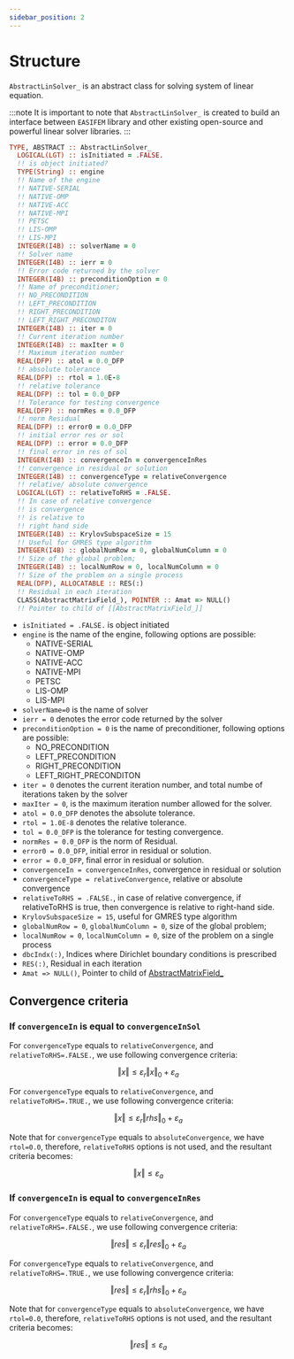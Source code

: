 ```yaml
---
sidebar_position: 2
---
```


# Structure

`AbstractLinSolver_` is an abstract class for solving system of linear equation.

:::note
It is important to note that `AbstractLinSolver_` is created to build an
interface between `EASIFEM` library and other existing open-source
and powerful linear solver libraries.
:::

```fortran
TYPE, ABSTRACT :: AbstractLinSolver_
  LOGICAL(LGT) :: isInitiated = .FALSE.
  !! is object initiated?
  TYPE(String) :: engine
  !! Name of the engine
  !! NATIVE-SERIAL
  !! NATIVE-OMP
  !! NATIVE-ACC
  !! NATIVE-MPI
  !! PETSC
  !! LIS-OMP
  !! LIS-MPI
  INTEGER(I4B) :: solverName = 0
  !! Solver name
  INTEGER(I4B) :: ierr = 0
  !! Error code returned by the solver
  INTEGER(I4B) :: preconditionOption = 0
  !! Name of preconditioner;
  !! NO_PRECONDITION
  !! LEFT_PRECONDITION
  !! RIGHT_PRECONDITION
  !! LEFT_RIGHT_PRECONDITON
  INTEGER(I4B) :: iter = 0
  !! Current iteration number
  INTEGER(I4B) :: maxIter = 0
  !! Maximum iteration number
  REAL(DFP) :: atol = 0.0_DFP
  !! absolute tolerance
  REAL(DFP) :: rtol = 1.0E-8
  !! relative tolerance
  REAL(DFP) :: tol = 0.0_DFP
  !! Tolerance for testing convergence
  REAL(DFP) :: normRes = 0.0_DFP
  !! norm Residual
  REAL(DFP) :: error0 = 0.0_DFP
  !! initial error res or sol
  REAL(DFP) :: error = 0.0_DFP
  !! final error in res of sol
  INTEGER(I4B) :: convergenceIn = convergenceInRes
  !! convergence in residual or solution
  INTEGER(I4B) :: convergenceType = relativeConvergence
  !! relative/ absolute convergence
  LOGICAL(LGT) :: relativeToRHS = .FALSE.
  !! In case of relative convergence
  !! is convergence
  !! is relative to
  !! right hand side
  INTEGER(I4B) :: KrylovSubspaceSize = 15
  !! Useful for GMRES type algorithm
  INTEGER(I4B) :: globalNumRow = 0, globalNumColumn = 0
  !! Size of the global problem;
  INTEGER(I4B) :: localNumRow = 0, localNumColumn = 0
  !! Size of the problem on a single process
  REAL(DFP), ALLOCATABLE :: RES(:)
  !! Residual in each iteration
  CLASS(AbstractMatrixField_), POINTER :: Amat => NULL()
  !! Pointer to child of [[AbstractMatrixField_]]
```

- `isInitiated = .FALSE.` is object initiated
- `engine` is the name of the engine, following options are possible:
  - NATIVE-SERIAL
  - NATIVE-OMP
  - NATIVE-ACC
  - NATIVE-MPI
  - PETSC
  - LIS-OMP
  - LIS-MPI
- `solverName=0` is the name of solver
- `ierr = 0` denotes the error code returned by the solver
- `preconditionOption = 0` is the name of preconditioner, following options are possible:
  - NO_PRECONDITION
  - LEFT_PRECONDITION
  - RIGHT_PRECONDITION
  - LEFT_RIGHT_PRECONDITON
- `iter = 0` denotes the current iteration number, and total numbe of iterations taken by the solver
- `maxIter = 0`, is the maximum iteration number allowed for the solver.
- `atol = 0.0_DFP` denotes the absolute tolerance.
- `rtol = 1.0E-8` denotes the relative tolerance.
- `tol = 0.0_DFP` is the tolerance for testing convergence.
- `normRes = 0.0_DFP` is the norm of Residual.
- `error0 = 0.0_DFP`, initial error in residual or solution.
- `error = 0.0_DFP`, final error in residual or solution.
- `convergenceIn = convergenceInRes`, convergence in residual or solution
- `convergenceType = relativeConvergence`, relative or absolute convergence
- `relativeToRHS = .FALSE.`, in case of relative convergence, if relativeToRHS is true, then convergence is relative to right-hand side.
- `KrylovSubspaceSize = 15`, useful for GMRES type algorithm
- `globalNumRow = 0`, `globalNumColumn = 0`, size of the global problem;
- `localNumRow = 0`, `localNumColumn = 0`, size of the problem on a single process
- `dbcIndx(:)`, Indices where Dirichlet boundary conditions is prescribed
- `RES(:)`, Residual in each iteration
- `Amat => NULL()`, Pointer to child of [AbstractMatrixField\_](../AbstractMatrixField/AbstractMatrixField_.md)

## Convergence criteria

### If `convergenceIn` is equal to `convergenceInSol`

For `convergenceType` equals to `relativeConvergence`, and `relativeToRHS=.FALSE.`, we use following convergence criteria:

$$
\Vert x\Vert\le\varepsilon_{r}\Vert x\Vert_{0}+\varepsilon_{a}
$$

For `convergenceType` equals to `relativeConvergence`, and `relativeToRHS=.TRUE.`, we use following convergence criteria:

$$
\Vert x\Vert\le\varepsilon_{r}\Vert rhs\Vert_{0}+\varepsilon_{a}
$$

Note that for `convergenceType` equals to `absoluteConvergence`, we have `rtol=0.0`, therefore, `relativeToRHS` options is not used, and the resultant criteria becomes:

$$
\Vert x\Vert\le\varepsilon_{a}
$$

### If `convergenceIn` is equal to `convergenceInRes`

For `convergenceType` equals to `relativeConvergence`, and `relativeToRHS=.FALSE.`, we use following convergence criteria:

$$
\Vert res\Vert\le\varepsilon_{r}\Vert res\Vert_{0}+\varepsilon_{a}
$$

For `convergenceType` equals to `relativeConvergence`, and `relativeToRHS=.TRUE.`, we use following convergence criteria:

$$
\Vert res\Vert\le\varepsilon_{r}\Vert rhs\Vert_{0}+\varepsilon_{a}
$$

Note that for `convergenceType` equals to `absoluteConvergence`, we have `rtol=0.0`, therefore, `relativeToRHS` options is not used, and the resultant criteria becomes:

$$
\Vert res\Vert\le\varepsilon_{a}
$$
